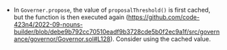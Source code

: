 - In `Governer.propose`, the value of `proposalThreshold()` is first cached, but the function is then executed again (https://github.com/code-423n4/2022-09-nouns-builder/blob/debe9b792cc70510eadf9b3728cde5b0f2ec9a1f/src/governance/governor/Governor.sol#L128). Consider using the cached value.